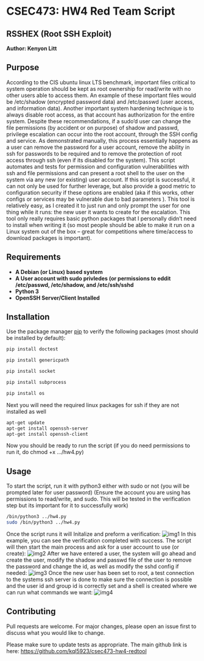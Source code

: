 # CSEC473: HW4 Red Team Script



<h2 style="text-align:left;"><span style="float:center;">RSSHEX (Root SSH Exploit) </span>
</h2>

**Author: Kenyon Litt**

## Purpose
According to the CIS ubuntu linux LTS benchmark, important files critical to system operation should be kept as root ownership for read/write with no other users able to access them. An example of these important files would be /etc/shadow (encrypted password data) and /etc/passwd (user access, and information data). Another important system hardening technique is to always disable root access, as that account has authorization for the entire system. Despite these recommendations, if a sudo’d user can change the file permissions (by accident or on purpose) of shadow and passwd, privilege escalation can occur into the root account, through the SSH config and service. As demonstrated manually, this process essentially happens as a user can remove the password for a user account, remove the ability in ssh for passwords to be required and to remove the protection of root access through ssh (even if its disabled for the system). This script automates and tests for permission and configuration vulnerabilities with ssh and file permissions and can present a root shell to the user on the system via any new (or existing) user account. If this script is successful, it can not only be used for further leverage, but also provide a good metric to configuration security if these options are enabled (aka if this works, other configs or services may be vulnerable due to bad parameters ). 
This tool is relatively easy, as I created it to just run and only prompt the user for one thing while it runs: the new user it wants to create for the escalation. This tool only really requires basic python packages that I personally didn’t need to install when writing it (so most people should be able to make it run on a Linux system out of the box – great for competitions where time/access to download packages is important).


## Requirements
- **A Debian (or Linux) based system**
- **A User account with sudo privledes (or permissions to eddit /etc/passwd, /etc/shadow, and /etc/ssh/sshd**
- **Python 3**
- **OpenSSH Server/Client Installed**
## Installation

Use the package manager [pip](https://pip.pypa.io/en/stable/) to verify the following packages (most should be installed by default):

```bash
pip install doctest
```
```bash
pip install genericpath
```
```bash
pip install socket
```
```bash
pip install subprocess
```
```bash
pip install os
```

Next you will need the required linux packages for ssh if they are not installed as well

```bash
apt-get update
apt-get install openssh-server
apt-get install openssh-client
```

Now you should be ready to run the script (if you do need permissions to run it, do chmod +x .../hw4.py)

## Usage
To start the script, run it with python3 either with sudo or not (you will be prompted later for user password)
(Ensure the account you are using has permissions to read/write, and sudo. This will be tested in the verification step but its important for it to successfully work)
```bash
/bin/python3 ../hw4.py
sudo /bin/python3 ../hw4.py
```
Once the script runs it will Initalize and preform a verification:
![img1](https://i.gyazo.com/3de175aff626150e558606c0a1f5c25c.png)
In this example, you can see the verification completed with success. The script will then start the main process and ask for a user account to use (or create):
![img2](https://i.gyazo.com/e3acad86071cc23ecd0c20d5026ce42a.png)
After we have entered a user, the system will go ahead and create the user, modify the shadow and passwd file of the user to remove the password and change the id, as well as modify the sshd config if needed:
![img3](https://i.gyazo.com/ef4c00f4475fa0c11ec006e253158bc4.png)
Once the new user has been set to root, a test connection to the systems ssh server is done to make sure the connection is possible and the user id and group id is correctly set and a shell is created where we can run what commands we want:
![img4](https://i.gyazo.com/6fa4af6c4c7b40978d0fa4ea5ec35c98.png)

## Contributing
Pull requests are welcome. For major changes, please open an issue first to discuss what you would like to change.

Please make sure to update tests as appropriate.
The main github link is here: https://github.com/kql5923/csec473-hw4-redtool
